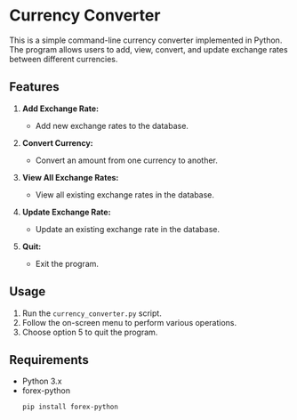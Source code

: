 # Currency Converter

This is a simple command-line currency converter implemented in Python. The program allows users to add, view, convert, and update exchange rates between different currencies.

## Features

1. **Add Exchange Rate:**
   - Add new exchange rates to the database.

2. **Convert Currency:**
   - Convert an amount from one currency to another.

3. **View All Exchange Rates:**
   - View all existing exchange rates in the database.

4. **Update Exchange Rate:**
   - Update an existing exchange rate in the database.

5. **Quit:**
   - Exit the program.

## Usage

1. Run the `currency_converter.py` script.
2. Follow the on-screen menu to perform various operations.
3. Choose option 5 to quit the program.

## Requirements

- Python 3.x
- forex-python
  ```bash
  pip install forex-python
